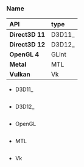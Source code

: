 ### Name

| API             | type   |
|:----------------|:-------|
| **Direct3D 11** | D3D11_ |
| **Direct3D 12** | D3D12_ |
| **OpenGL 4**    | GLint  |
| **Metal**       | MTL    |
| **Vulkan**      | Vk     |

- D3D11_
  ```cpp
  ```

- D3D12_
  ```cpp
  ```

- OpenGL
  ```cpp
  ```

- MTL
  ```cpp
  ```

- Vk
  ```cpp
  ```
